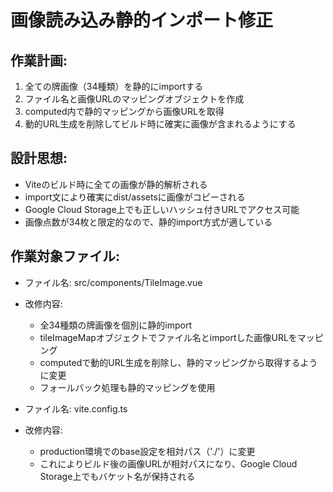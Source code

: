 # 画像読み込み静的インポート修正

## 作業計画:
1. 全ての牌画像（34種類）を静的にimportする
2. ファイル名と画像URLのマッピングオブジェクトを作成
3. computed内で静的マッピングから画像URLを取得
4. 動的URL生成を削除してビルド時に確実に画像が含まれるようにする

## 設計思想:
- Viteのビルド時に全ての画像が静的解析される
- import文により確実にdist/assetsに画像がコピーされる
- Google Cloud Storage上でも正しいハッシュ付きURLでアクセス可能
- 画像点数が34枚と限定的なので、静的import方式が適している

## 作業対象ファイル:
- ファイル名: src/components/TileImage.vue
- 改修内容:
  - 全34種類の牌画像を個別に静的import
  - tileImageMapオブジェクトでファイル名とimportした画像URLをマッピング
  - computedで動的URL生成を削除し、静的マッピングから取得するように変更
  - フォールバック処理も静的マッピングを使用
  
- ファイル名: vite.config.ts
- 改修内容:
  - production環境でのbase設定を相対パス（'./'）に変更
  - これによりビルド後の画像URLが相対パスになり、Google Cloud Storage上でもバケット名が保持される